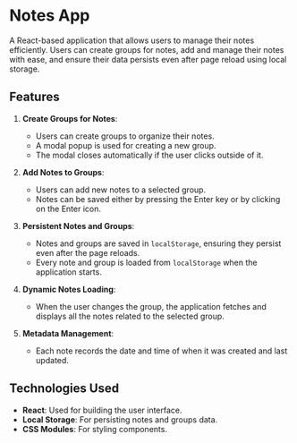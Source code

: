 # Notes App

A React-based application that allows users to manage their notes efficiently. Users can create groups for notes, add and manage their notes with ease, and ensure their data persists even after page reload using local storage.

## Features

1. **Create Groups for Notes**:

   - Users can create groups to organize their notes.
   - A modal popup is used for creating a new group.
   - The modal closes automatically if the user clicks outside of it.

2. **Add Notes to Groups**:

   - Users can add new notes to a selected group.
   - Notes can be saved either by pressing the Enter key or by clicking on the Enter icon.

3. **Persistent Notes and Groups**:

   - Notes and groups are saved in `localStorage`, ensuring they persist even after the page reloads.
   - Every note and group is loaded from `localStorage` when the application starts.

4. **Dynamic Notes Loading**:

   - When the user changes the group, the application fetches and displays all the notes related to the selected group.

5. **Metadata Management**:
   - Each note records the date and time of when it was created and last updated.

## Technologies Used

- **React**: Used for building the user interface.
- **Local Storage**: For persisting notes and groups data.
- **CSS Modules**: For styling components.
